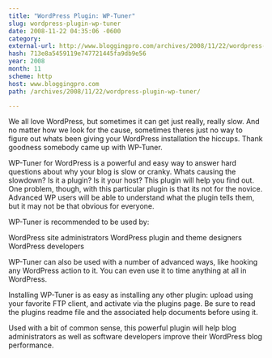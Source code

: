 ```yaml
---
title: "WordPress Plugin: WP-Tuner"
slug: wordpress-plugin-wp-tuner
date: 2008-11-22 04:35:06 -0600
category: 
external-url: http://www.bloggingpro.com/archives/2008/11/22/wordpress-plugin-wp-tuner/
hash: 713e8a5459119e747721445fa9db9e56
year: 2008
month: 11
scheme: http
host: www.bloggingpro.com
path: /archives/2008/11/22/wordpress-plugin-wp-tuner/

---
```


We all love WordPress, but sometimes it can get just really, really slow. And no matter how we look for the cause, sometimes theres just no way to figure out whats been giving your WordPress installation the hiccups. Thank goodness somebody came up with WP-Tuner.

WP-Tuner for WordPress is a powerful and easy way to answer hard questions about why your blog is slow or cranky. Whats causing the slowdown? Is it a plugin? Is it your host? This plugin will help you find out. One problem, though, with this particular plugin is that its not for the novice. Advanced WP users will be able to understand what the plugin tells them, but it may not be that obvious for everyone.

WP-Tuner is recommended to be used by:


WordPress site administrators
WordPress plugin and theme designers
WordPress developers

WP-Tuner can also be used with a number of advanced ways, like hooking any WordPress action to it. You can even use it to time anything at all in WordPress.

Installing WP-Tuner is as easy as installing any other plugin: upload using your favorite FTP client, and activate via the plugins page. Be sure to read the plugins readme file and the associated help documents before using it.

Used with a bit of common sense, this powerful plugin will help blog administrators as well as software developers improve their WordPress blog performance.
